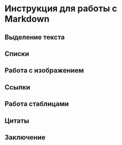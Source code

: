 # Инструкция для работы с Markdown

## Выделение текста

## Списки

## Работа с изображением

## Ссылки

## Работа стаблицами

## Цитаты

## Заключение



